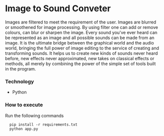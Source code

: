 # Image to Sound Conveter

Images are filtered to meet the requirement of the user. Images are blurred or smoothened for image processing. By using filter one can add or remove colours, can blur or sharpen the image. Every sound you've ever heard can be represented as an image and all possible sounds can be made from an image. It is the ultimate bridge between the graphical world and the audio world, bringing the full power of image editing to the service of creating and transforming sounds. It helps us to create new kinds of sounds never heard before, new effects never approximated, new takes on classical effects or methods, all merely by combining the power of the simple set of tools built in the program.

### Technology

- Python

### How to execute

Run the following commands

```
  pip install -r requirements.txt
  python app.py

```
